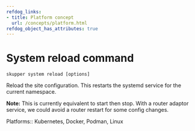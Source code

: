 ```yaml
---
refdog_links:
- title: Platform concept
  url: /concepts/platform.html
refdog_object_has_attributes: true
---
```


# System reload command

```shell
skupper system reload [options]
```

Reload the site configuration.  This restarts the systemd
service for the current namespace.

**Note:** This is currently equivalent to start then stop.  With
a router adaptor service, we could avoid a router restart for some
config changes.

Platforms:: Kubernetes, Docker, Podman, Linux


